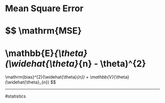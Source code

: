 # Mean Square Error

$$
\mathrm{MSE}
=
\mathbb{E}_{\theta}(\widehat{\theta}_{n} - \theta)^{2}
=
\mathrm{bias}^{2}(\widehat{\theta}_{n}) + \mathbb{V}_{\theta}(\widehat{\theta}_{n})
$$




---
#statistics